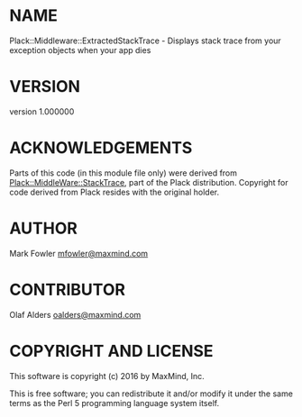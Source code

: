 # NAME

Plack::Middleware::ExtractedStackTrace - Displays stack trace from your exception objects when your app dies

# VERSION

version 1.000000

# ACKNOWLEDGEMENTS

Parts of this code (in this module file only) were derived from
[Plack::MiddleWare::StackTrace](https://metacpan.org/pod/Plack::MiddleWare::StackTrace), part of the Plack distribution. Copyright for
code derived from Plack resides with the original holder.

# AUTHOR

Mark Fowler <mfowler@maxmind.com>

# CONTRIBUTOR

Olaf Alders <oalders@maxmind.com>

# COPYRIGHT AND LICENSE

This software is copyright (c) 2016 by MaxMind, Inc.

This is free software; you can redistribute it and/or modify it under
the same terms as the Perl 5 programming language system itself.
